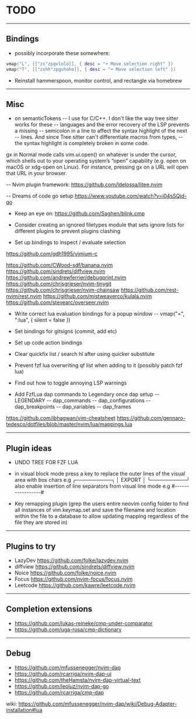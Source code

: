 # TODO

---

## Bindings

- possibly incorporate these somewhere:

```lua
vmap("L", [["zx"zpgvlolo]], { desc = "➡️ Move selection right" })
vmap("T", [["zxhh"zpgvhoho]], { desc = "⬅ Move selection left" })
```


- Reinstall hammerspoon, monitor control, and rectangle via homebrew

---

## Misc

- on semanticTokens
-- I use for C/C++. I don't like the way tree sitter works for these
-- languages and the error recovery of the LSP prevents a missing
-- semicolon in a line to affect the syntax highlight of the next
-- lines. And since Tree sitter can't differentiate macros from types,
-- the syntax highlight is completely broken in some code.


gx in Normal mode calls vim.ui.open() on whatever is under the cursor, which shells out to your operating system’s “open” capability (e.g. open on macOS or xdg-open on Linux). For instance, pressing gx on a URL will open that URL in your browser.

-- Nvim plugin framework:
    https://github.com/ldelossa/litee.nvim


-- Dreams of code go setup
https://www.youtube.com/watch?v=i04sSQjd-qo



- Keep an eye on: https://github.com/Saghen/blink.cmp


- Consider creating an ignored filetypes module that sets ignore lists for different plugins to prevent plugins clashing

- Set up bindings to inspect / evaluate selection


https://github.com/gdh1995/vimium-c



https://github.com/CWood-sdf/banana.nvim
https://github.com/sindrets/diffview.nvim
https://github.com/andrewferrier/debugprint.nvim
https://github.com/chrisgrieser/nvim-tinygit
https://github.com/chrisgrieser/nvim-chainsaw
https://github.com/rest-nvim/rest.nvim
https://github.com/mistweaverco/kulala.nvim
https://github.com/stevearc/overseer.nvim


- Write correct lua evaluation bindings for a popup window -- vmap("=", ":lua<CR>", { silent = false })

- Set bindings for gitsigns (commit, add etc)
- Set up code action bindings
- Clear quickfix list / search hl after using quicker substitute
- Prevent fzf lua overwriting qf list when adding to it (possibly patch fzf lua)
- Find out how to toggle annoying LSP warnings

- Add FzfLua dap commands to Legendary once dap setup
-- LEGENDARY
-- dap_commands
-- dap_configurations
-- dap_breakpoints
-- dap_variables
-- dap_frames


https://github.com/ibhagwan/vim-cheatsheet
https://github.com/gennaro-tedesco/dotfiles/blob/master/nvim/lua/mappings.lua

---

## Plugin ideas

- UNDO TREE FOR FZF LUA

- in visual block mode press a key to replace the outer lines of the visual area with box chars e.g
╭──────────╮
│  EXPORT  │
╰──────────╯
also enable insertion of line separators from visual line mode e.g #-----------------#

- Key remapping plugin (grep the users entire neovim config folder to find all instances of vim.keymap.set and save the filename and location within the file to a database to allow updating mapping regardless of the file they are stored in)

---

## Plugins to try

- LazyDev     https://github.com/folke/lazydev.nvim
- diffview    https://github.com/sindrets/diffview.nvim
- Noice       https://github.com/folke/noice.nvim
- Focus       https://github.com/nvim-focus/focus.nvim
- Leetcode    https://github.com/kawre/leetcode.nvim

---

## Completion extensions

- https://github.com/lukas-reineke/cmp-under-comparator
- https://github.com/uga-rosa/cmp-dictionary

---

## Debug

- https://github.com/mfussenegger/nvim-dap
- https://github.com/rcarriga/nvim-dap-ui
- https://github.com/theHamsta/nvim-dap-virtual-text
- https://github.com/leoluz/nvim-dap-go
- https://github.com/rcarriga/cmp-dap

wiki: https://github.com/mfussenegger/nvim-dap/wiki/Debug-Adapter-installation#lua
